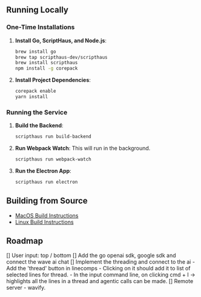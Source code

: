 ## Running Locally

### One-Time Installations

1.  **Install Go, ScriptHaus, and Node.js**:

    ```sh
    brew install go
    brew tap scripthaus-dev/scripthaus
    brew install scripthaus
    npm install -g corepack
    ```

2.  **Install Project Dependencies**:
    ```sh
    corepack enable
    yarn install
    ```

### Running the Service

1.  **Build the Backend**:

    ```sh
    scripthaus run build-backend
    ```

2.  **Run Webpack Watch**:
    This will run in the background.

    ```sh
    scripthaus run webpack-watch
    ```

3.  **Run the Electron App**:
    ```sh
    scripthaus run electron
    ```

## Building from Source

-   [MacOS Build Instructions](./BUILD.md)
-   [Linux Build Instructions](./build-linux.md)

## Roadmap

[] User input: top / bottom 
[] Add the go openai sdk, google sdk and connect the wave ai chat
[] Implement the threading and connect to the ai
    - Add the 'thread' button in linecomps
    - Clicking on it should add it to list of selected lines for thread.
    - In the input command line, on clicking cmd + I -> highlights all the lines in a thread and agentic calls can be made.
[] Remote server - wavify.
